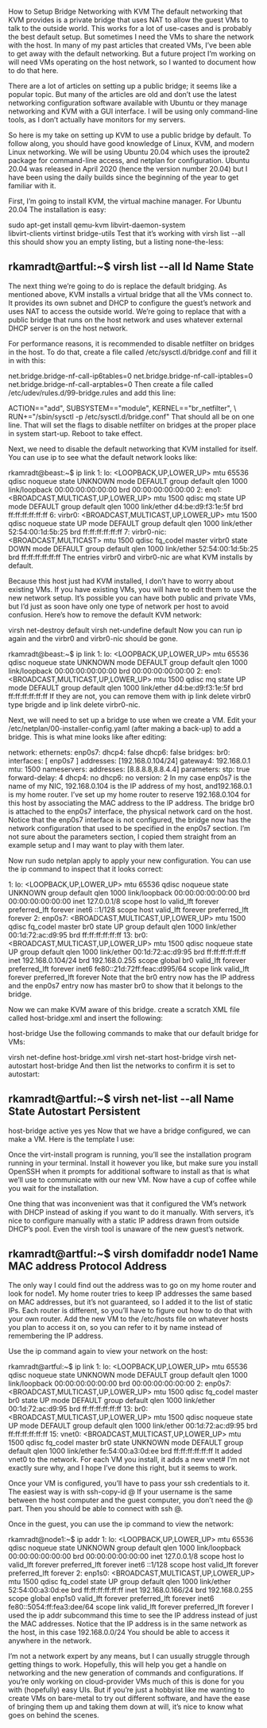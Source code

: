 How to Setup Bridge Networking with KVM
 The default networking that KVM provides is a private bridge that uses NAT to allow the guest VMs to talk to the outside world. This works for a lot of use-cases and is probably the best default setup. But sometimes I need the VMs to share the network with the host. In many of my past articles that created VMs, I’ve been able to get away with the default networking. But a future project I’m working on will need VMs operating on the host network, so I wanted to document how to do that here.

There are a lot of articles on setting up a public bridge; it seems like a popular topic. But many of the articles are old and don’t use the latest networking configuration software available with Ubuntu or they manage networking and KVM with a GUI interface. I will be using only command-line tools, as I don’t actually have monitors for my servers.

So here is my take on setting up KVM to use a public bridge by default. To follow along, you should have good knowledge of Linux, KVM, and modern Linux networking. We will be using Ubuntu 20.04 which uses the iproute2 package for command-line access, and netplan for configuration. Ubuntu 20.04 was released in April 2020 (hence the version number 20.04) but I have been using the daily builds since the beginning of the year to get familiar with it.

First, I’m going to install KVM, the virtual machine manager. For Ubuntu 20.04 The installation is easy:

sudo apt-get install qemu-kvm libvirt-daemon-system \
   libvirt-clients virtinst bridge-utils
Test that it’s working with virsh list --all this should show you an empty listing, but a listing none-the-less:

rkamradt@artful:~$ virsh list --all
 Id   Name   State
--------------------
The next thing we’re going to do is replace the default bridging. As mentioned above, KVM installs a virtual bridge that all the VMs connect to. It provides its own subnet and DHCP to configure the guest’s network and uses NAT to access the outside world. We’re going to replace that with a public bridge that runs on the host network and uses whatever external DHCP server is on the host network.

For performance reasons, it is recommended to disable netfilter on bridges in the host. To do that, create a file called /etc/sysctl.d/bridge.conf and fill it in with this:

net.bridge.bridge-nf-call-ip6tables=0
net.bridge.bridge-nf-call-iptables=0
net.bridge.bridge-nf-call-arptables=0
Then create a file called /etc/udev/rules.d/99-bridge.rules and add this line:

ACTION=="add", SUBSYSTEM=="module", KERNEL=="br_netfilter", \           RUN+="/sbin/sysctl -p /etc/sysctl.d/bridge.conf"
That should all be on one line. That will set the flags to disable netfilter on bridges at the proper place in system start-up. Reboot to take effect.

Next, we need to disable the default networking that KVM installed for itself. You can use ip to see what the default network looks like:

rkamradt@beast:~$ ip link
1: lo: <LOOPBACK,UP,LOWER_UP> mtu 65536 qdisc noqueue state UNKNOWN mode DEFAULT group default qlen 1000
    link/loopback 00:00:00:00:00:00 brd 00:00:00:00:00:00
2: eno1: <BROADCAST,MULTICAST,UP,LOWER_UP> mtu 1500 qdisc mq state UP mode DEFAULT group default qlen 1000
    link/ether d4:be:d9:f3:1e:5f brd ff:ff:ff:ff:ff:ff
6: virbr0: <BROADCAST,MULTICAST,UP,LOWER_UP> mtu 1500 qdisc noqueue state UP mode DEFAULT group default qlen 1000
    link/ether 52:54:00:1d:5b:25 brd ff:ff:ff:ff:ff:ff
7: virbr0-nic: <BROADCAST,MULTICAST> mtu 1500 qdisc fq_codel master virbr0 state DOWN mode DEFAULT group default qlen 1000
    link/ether 52:54:00:1d:5b:25 brd ff:ff:ff:ff:ff:ff
The entries virbr0 and virbr0-nic are what KVM installs by default.

Because this host just had KVM installed, I don’t have to worry about existing VMs. If you have existing VMs, you will have to edit them to use the new network setup. It’s possible you can have both public and private VMs, but I’d just as soon have only one type of network per host to avoid confusion. Here’s how to remove the default KVM network:

virsh net-destroy default
virsh net-undefine default
Now you can run ip again and the virbr0 and virbr0-nic should be gone.

rkamradt@beast:~$ ip link
1: lo: <LOOPBACK,UP,LOWER_UP> mtu 65536 qdisc noqueue state UNKNOWN mode DEFAULT group default qlen 1000
    link/loopback 00:00:00:00:00:00 brd 00:00:00:00:00:00
2: eno1: <BROADCAST,MULTICAST,UP,LOWER_UP> mtu 1500 qdisc mq state UP mode DEFAULT group default qlen 1000
    link/ether d4:be:d9:f3:1e:5f brd ff:ff:ff:ff:ff:ff
If they are not, you can remove them with ip link delete virbr0 type brigde and ip link delete virbr0-nic.

Next, we will need to set up a bridge to use when we create a VM. Edit your /etc/netplan/00-installer-config.yaml (after making a back-up) to add a bridge. This is what mine looks like after editing:

network:
  ethernets:
    enp0s7:
      dhcp4: false
      dhcp6: false
  bridges:
    br0:
      interfaces: [ enp0s7 ]
      addresses: [192.168.0.104/24]
      gateway4: 192.168.0.1
      mtu: 1500
      nameservers:
        addresses: [8.8.8.8,8.8.4.4]
      parameters:
        stp: true
        forward-delay: 4
      dhcp4: no
      dhcp6: no
  version: 2
In my case enp0s7 is the name of my NIC, 192.168.0.104 is the IP address of my host, and192.168.0.1 is my home router. I’ve set up my home router to reserve 192.168.0.104 for this host by associating the MAC address to the IP address. The bridge br0 is attached to the enp0s7 interface, the physical network card on the host. Notice that the enp0s7 interface is not configured, the bridge now has the network configuration that used to be specified in the enp0s7 section. I’m not sure about the parameters section, I copied them straight from an example setup and I may want to play with them later.

Now run sudo netplan apply to apply your new configuration. You can use the ip command to inspect that it looks correct:

1: lo: <LOOPBACK,UP,LOWER_UP> mtu 65536 qdisc noqueue state UNKNOWN group default qlen 1000
    link/loopback 00:00:00:00:00:00 brd 00:00:00:00:00:00
    inet 127.0.0.1/8 scope host lo
       valid_lft forever preferred_lft forever
    inet6 ::1/128 scope host 
       valid_lft forever preferred_lft forever
2: enp0s7: <BROADCAST,MULTICAST,UP,LOWER_UP> mtu 1500 qdisc fq_codel master br0 state UP group default qlen 1000
    link/ether 00:1d:72:ac:d9:95 brd ff:ff:ff:ff:ff:ff
13: br0: <BROADCAST,MULTICAST,UP,LOWER_UP> mtu 1500 qdisc noqueue state UP group default qlen 1000
    link/ether 00:1d:72:ac:d9:95 brd ff:ff:ff:ff:ff:ff
    inet 192.168.0.104/24 brd 192.168.0.255 scope global br0
       valid_lft forever preferred_lft forever
    inet6 fe80::21d:72ff:feac:d995/64 scope link 
       valid_lft forever preferred_lft forever
Note that the br0 entry now has the IP address and the enp0s7 entry now has master br0 to show that it belongs to the bridge.

Now we can make KVM aware of this bridge. create a scratch XML file called host-bridge.xml and insert the following:

<network>
  <name>host-bridge</name>
  <forward mode="bridge"/>
  <bridge name="br0"/>
</network>
Use the following commands to make that our default bridge for VMs:

virsh net-define host-bridge.xml
virsh net-start host-bridge
virsh net-autostart host-bridge
And then list the networks to confirm it is set to autostart:

rkamradt@artful:~$ virsh net-list --all
 Name          State    Autostart   Persistent
------------------------------------------------
 host-bridge   active   yes         yes
Now that we have a bridge configured, we can make a VM. Here is the template I use:


Once the virt-install program is running, you’ll see the installation program running in your terminal. Install it however you like, but make sure you install OpenSSH when it prompts for additional software to install as that is what we’ll use to communicate with our new VM. Now have a cup of coffee while you wait for the installation.

One thing that was inconvenient was that it configured the VM’s network with DHCP instead of asking if you want to do it manually. With servers, it’s nice to configure manually with a static IP address drawn from outside DHCP’s pool. Even the virsh tool is unaware of the new guest’s network.

rkamradt@artful:~$ virsh domifaddr node1
 Name       MAC address          Protocol     Address
--------------------------------------------------------------------
The only way I could find out the address was to go on my home router and look for node1. My home router tries to keep IP addresses the same based on MAC addresses, but it’s not guaranteed, so I added it to the list of static IPs. Each router is different, so you’ll have to figure out how to do that with your own router. Add the new VM to the /etc/hosts file on whatever hosts you plan to access it on, so you can refer to it by name instead of remembering the IP address.

Use the ip command again to view your network on the host:

rkamradt@artful:~$ ip link
1: lo: <LOOPBACK,UP,LOWER_UP> mtu 65536 qdisc noqueue state UNKNOWN mode DEFAULT group default qlen 1000
    link/loopback 00:00:00:00:00:00 brd 00:00:00:00:00:00
2: enp0s7: <BROADCAST,MULTICAST,UP,LOWER_UP> mtu 1500 qdisc fq_codel master br0 state UP mode DEFAULT group default qlen 1000
    link/ether 00:1d:72:ac:d9:95 brd ff:ff:ff:ff:ff:ff
13: br0: <BROADCAST,MULTICAST,UP,LOWER_UP> mtu 1500 qdisc noqueue state UP mode DEFAULT group default qlen 1000
    link/ether 00:1d:72:ac:d9:95 brd ff:ff:ff:ff:ff:ff
15: vnet0: <BROADCAST,MULTICAST,UP,LOWER_UP> mtu 1500 qdisc fq_codel master br0 state UNKNOWN mode DEFAULT group default qlen 1000
    link/ether fe:54:00:a3:0d:ee brd ff:ff:ff:ff:ff:ff
It added vnet0 to the network. For each VM you install, it adds a new vnet# I’m not exactly sure why, and I hope I’ve done this right, but it seems to work.

Once your VM is configured, you’ll have to pass your ssh credentials to it. The easiest way is with ssh-copy-id <username>@<guestname> If your username is the same between the host computer and the guest computer, you don’t need the <username>@ part. Then you should be able to connect with ssh <username>@<guestname>.

Once in the guest, you can use the ip command to view the network:

rkamradt@node1:~$ ip addr
1: lo: <LOOPBACK,UP,LOWER_UP> mtu 65536 qdisc noqueue state UNKNOWN group default qlen 1000
    link/loopback 00:00:00:00:00:00 brd 00:00:00:00:00:00
    inet 127.0.0.1/8 scope host lo
       valid_lft forever preferred_lft forever
    inet6 ::1/128 scope host 
       valid_lft forever preferred_lft forever
2: enp1s0: <BROADCAST,MULTICAST,UP,LOWER_UP> mtu 1500 qdisc fq_codel state UP group default qlen 1000
    link/ether 52:54:00:a3:0d:ee brd ff:ff:ff:ff:ff:ff
    inet 192.168.0.166/24 brd 192.168.0.255 scope global enp1s0
       valid_lft forever preferred_lft forever
    inet6 fe80::5054:ff:fea3:dee/64 scope link 
       valid_lft forever preferred_lft forever
I used the ip addr subcommand this time to see the IP address instead of just the MAC addresses. Notice that the IP address is in the same network as the host, in this case 192.168.0.0/24 You should be able to access it anywhere in the network.

I’m not a network expert by any means, but I can usually struggle through getting things to work. Hopefully, this will help you get a handle on networking and the new generation of commands and configurations. If you’re only working on cloud-provider VMs much of this is done for you with (hopefully) easy UIs. But if you’re just a hobbyist like me wanting to create VMs on bare-metal to try out different software, and have the ease of bringing them up and taking them down at will, it’s nice to know what goes on behind the scenes.


